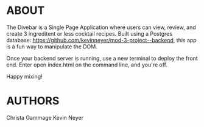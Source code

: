 # ABOUT

The Divebar is a Single Page Application where users can view, review, and create 3 ingreditent or less cocktail recipes. Built using a Postgres database: https://github.com/kevinneyer/mod-3-project--backend, this app is a fun way to manipulate the DOM.

Once your backend server is running, use a new terminal to deploy the front end. Enter open index.html on the command line, and you're off.

Happy mixing!

# AUTHORS
Christa Gammage
Kevin Neyer
